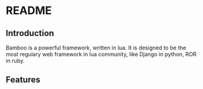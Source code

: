 README
======

## Introduction

Bamboo is a powerful framework, written in lua. It is designed to be the most regulary web framework in lua community, like Django in python, ROR in ruby.

## Features

